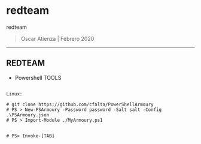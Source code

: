 # redteam
redteam

> Oscar Atienza | Febrero 2020

---------------------------------

REDTEAM
-------

- Powershell TOOLS


```

Linux:

# git clone https://github.com/cfalta/PowerShellArmoury
# PS > New-PSArmoury -Password password -Salt salt -Config .\PSArmoury.json
# PS > Import-Module ./MyArmoury.ps1


# PS> Invoke-[TAB]

```


